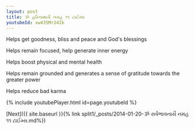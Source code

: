 ```yaml
---
layout: post
title: ૐ હરિનાક્ષાયૈ નમહ ૧૧ ટાઈમ્સ
youtubeId: xw435Mr24Ik
---
```

 
 
Helps get goodness, bliss and peace and God's blessings
 
Helps remain focused, help generate inner energy 
 
Helps boost physical and mental health 
 
Helps remain grounded and generates a sense of gratitude towards the greater power 
 
Helps reduce bad karma
 
 
 
 


{% include youtubePlayer.html id=page.youtubeId %}
 
[Next]({{ site.baseurl }}{% link  split1/_posts/2014-01-20-ૐ સર્વભાવનાયૈ નમહ ૧૧ ટાઈમ્સ.md%})
 
